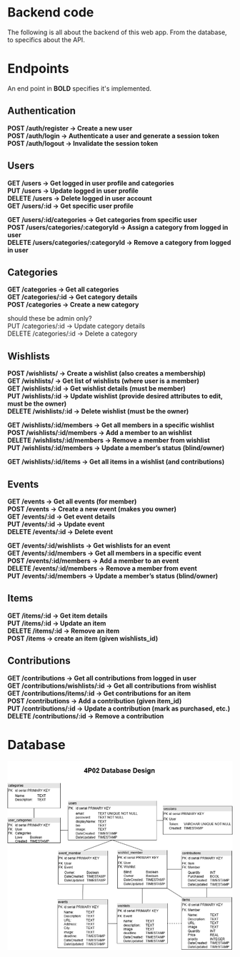 # Backend code

The following is all about the backend of this web app. From the database, to specifics about the API.

# Endpoints
An end point in **BOLD** specifies it's implemented.

## Authentication
**POST /auth/register → Create a new user  
POST /auth/login → Authenticate a user and generate a session token  
POST /auth/logout → Invalidate the session token**  

## Users
**GET /users → Get logged in user profile and categories   
PUT /users → Update logged in user profile  
DELETE /users → Delete logged in user account  
GET /users/:id → Get specific user profile**  

**GET /users/:id/categories → Get categories from specific user  
POST /users/categories/:categoryId → Assign a category from logged in user  
DELETE /users/categories/:categoryId → Remove a category from logged in user**  

## Categories
**GET /categories → Get all categories   
GET /categories/:id → Get category details  
POST /categories → Create a new category**  

should these be admin only?  
PUT /categories/:id → Update category details   
DELETE /categories/:id → Delete a category  

## Wishlists

**POST /wishlists/ → Create a wishlist (also creates a membership)  
GET /wishlists/ → Get list of wishlists (where user is a member)   
GET /wishlists/:id → Get wishlist details (must be member)   
PUT /wishlists/:id → Update wishlist (provide desired attributes to edit, must be the owner)  
DELETE /wishlists/:id → Delete wishlist (must be the owner)**          

**GET /wishlists/:id/members → Get all members in a specific wishlist   
POST /wishlists/:id/members → Add a member to an wishlist    
DELETE /wishlists/:id/members → Remove a member from wishlist  
PUT /wishlists/:id/members → Update a member’s status (blind/owner)**    

**GET /wishlists/:id/items → Get all items in a wishlist (and contributions)**

##  Events
**GET /events → Get all events (for member)   
POST /events → Create a new event (makes you owner)  
GET /events/:id → Get event details  
PUT /events/:id → Update event  
DELETE /events/:id → Delete event**

**GET /events/:id/wishlists → Get wishlists for an event  
GET /events/:id/members → Get all members in a specific event   
POST /events/:id/members → Add a member to an event   
DELETE /events/:id/members → Remove a member from event    
PUT /events/:id/members → Update a member’s status (blind/owner)**

## Items

**GET /items/:id → Get item details  
PUT /items/:id → Update an item  
DELETE /items/:id → Remove an item  
POST /items -> create an item (given wishlists_id)**
  
## Contributions
**GET /contributions → Get all contributions from logged in user  
GET /contributions/wishlists/:id → Get all contributions from wishlist  
GET /contributions/items/:id → Get contributions for an item  
POST /contributions → Add a contribution (given item_id)  
PUT /contributions/:id → Update a contribution (mark as purchased, etc.)  
DELETE /contributions/:id → Remove a contribution**  

# Database

![Screenshot of database UML.](4P02-Database-UML.png)

